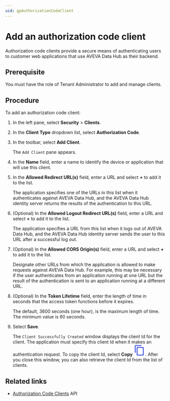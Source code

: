 ```yaml
---
uid: gpAuthorizationCodeClient
---
```


# Add an authorization code client

Authorization code clients provide a secure means of authenticating users to customer web applications that use AVEVA Data Hub as their backend.

## Prerequisite

You must have the role of Tenant Administrator to add and manage clients.

## Procedure

To add an authorization code client:

1. In the left pane, select **Security** > **Clients**.

1. In the **Client Type** dropdown list, select **Authorization Code**.

1. In the toolbar, select **Add Client**.

   The `Add Client` pane appears.

1. In the **Name** field, enter a name to identify the device or application that will use this client.

1. In the **Allowed Redirect URL(s)** field, enter a URL and select **+** to add it to the list.

   The application specifies one of the URLs in this list when it authenticates against AVEVA Data Hub, and the AVEVA Data Hub identity server returns the results of the authentication to this URL.

1. (Optional) In the **Allowed Logout Redirect URL(s)** field, enter a URL and select **+** to add it to the list.

   The application specifies a URL from this list when it logs out of AVEVA Data Hub, and the AVEVA Data Hub identity server sends the user to this URL after a successful log out.

1. (Optional) In the **Allowed CORS Origin(s)** field, enter a URL and select **+** to add it to the list.  

   Designate other URLs from which the application is allowed to make requests against AVEVA Data Hub. For example, this may be necessary if the user authenticates from an application running at one URL but the result of the authentication is sent to an application running at a different URL.

1. (Optional) In the **Token Lifetime** field, enter the length of time in seconds that the access token functions before it expires.  

   The default, 3600 seconds (one hour), is the maximum length of time. The minimum value is 60 seconds.

1. Select **Save**.  

   The `Client Successfully Created` window displays the client Id for the client. The application must specify this client Id when it makes an authentication request. To copy the client Id, select **Copy** ![copy](../../_icons/branded/content-copy.svg). After you close this window, you can also retrieve the client Id from the list of clients.

## Related links

- [Authorization Code Clients](xref:identity-authorization-code-clients) API
